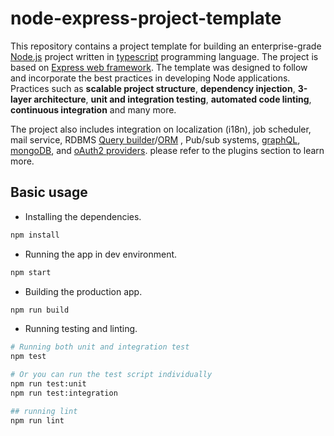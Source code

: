 # node-express-project-template

This repository contains a project template for building an enterprise-grade [Node.js](https://nodejs.org/en/) project written in [typescript](https://www.typescriptlang.org/) programming language. The project is based on [Express web framework](https://expressjs.com/). The template was designed to follow and incorporate the best practices in developing Node applications. Practices such as **scalable project structure**, **dependency injection**, **3-layer architecture**, **unit and integration testing**, **automated code linting**, **continuous integration** and many more.

The project also includes integration on localization (i18n), job scheduler, mail service, RDBMS [Query builder](https://github.com/tgriesser/knex)/[ORM](https://sequelize.org/) , Pub/sub systems, [graphQL](https://graphql.org/), [mongoDB](https://www.mongodb.com/), and [oAuth2 providers](https://oauth.net/2/). please refer to the plugins section to learn more.

## Basic usage

-   Installing the dependencies.

```bash
npm install
```

-   Running the app in dev environment.

```bash
npm start
```

-   Building the production app.

```bash
npm run build
```

-   Running testing and linting.

```bash
# Running both unit and integration test
npm test

# Or you can run the test script individually
npm run test:unit
npm run test:integration

## running lint
npm run lint
```
